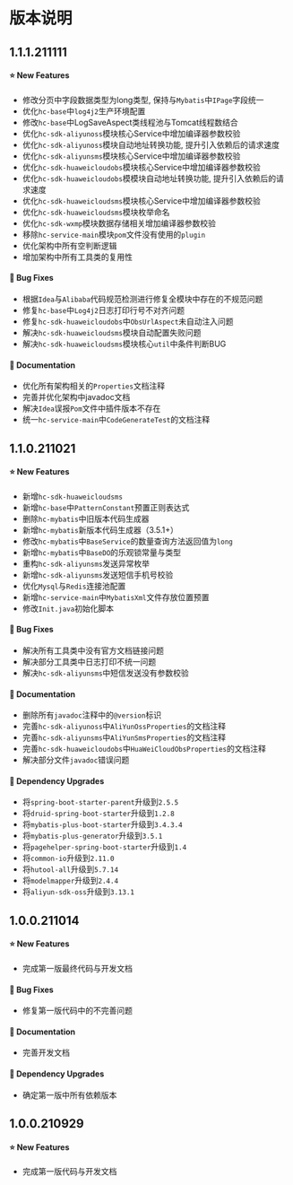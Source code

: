 # 版本说明



## 1.1.1.211111

#### ⭐ New Features

- 修改分页中字段数据类型为long类型, 保持与`Mybatis`中`IPage`字段统一
- 优化`hc-base`中`log4j2`生产环境配置
- 修改`hc-base`中LogSaveAspect类线程池与Tomcat线程数结合
- 优化`hc-sdk-aliyunoss`模块核心Service中增加编译器参数校验
- 优化`hc-sdk-aliyunoss`模块自动地址转换功能, 提升引入依赖后的请求速度
- 优化`hc-sdk-aliyunsms`模块核心Service中增加编译器参数校验
- 优化`hc-sdk-huaweicloudobs`模块核心Service中增加编译器参数校验
- 优化`hc-sdk-huaweicloudobs`模模块自动地址转换功能, 提升引入依赖后的请求速度
- 优化`hc-sdk-huaweicloudsms`模块核心Service中增加编译器参数校验
- 优化`hc-sdk-huaweicloudsms`模块枚举命名
- 优化`hc-sdk-wxmp`模块数据存储相关增加编译器参数校验
- 移除`hc-service-main`模块`pom`文件没有使用的`plugin`
- 优化架构中所有空判断逻辑
- 增加架构中所有工具类的复用性

#### 🐞 Bug Fixes

- 根据`Idea`与`Alibaba`代码规范检测进行修复全模块中存在的不规范问题
- 修复`hc-base`中`Log4j2`日志打印行号不对齐问题
- 修复`hc-sdk-huaweicloudobs`中`ObsUrlAspect`未自动注入问题
- 解决`hc-sdk-huaweicloudsms`模块自动配置失败问题
- 解决`hc-sdk-huaweicloudsms`模块核心`util`中条件判断BUG

#### 📔 Documentation

- 优化所有架构相关的`Properties`文档注释
- 完善并优化架构中javadoc文档
- 解决`Idea`误报`Pom`文件中插件版本不存在
- 统一`hc-service-main`中`CodeGenerateTest`的文档注释



## 1.1.0.211021

#### ⭐ New Features

- 新增`hc-sdk-huaweicloudsms`
- 新增`hc-base`中`PatternConstant`预置正则表达式
- 删除`hc-mybatis`中旧版本代码生成器
- 新增`hc-mybatis`新版本代码生成器（3.5.1+）
- 修改`hc-mybatis`中`BaseService`的数量查询方法返回值为`long`
- 新增`hc-mybatis`中`BaseDO`的乐观锁常量与类型
- 重构`hc-sdk-aliyunsms`发送异常枚举
- 新增`hc-sdk-aliyunsms`发送短信手机号校验
- 优化`Mysql`与`Redis`连接池配置
- 新增`hc-service-main`中`MybatisXml`文件存放位置预置
- 修改`Init.java`初始化脚本

#### 🐞 Bug Fixes

- 解决所有工具类中没有官方文档链接问题
- 解决部分工具类中日志打印不统一问题
- 解决`hc-sdk-aliyunsms`中短信发送没有参数校验

#### 📔 Documentation

- 删除所有`javadoc`注释中的`@version`标识
- 完善`hc-sdk-aliyunoss`中`AliYunOssProperties`的文档注释
- 完善`hc-sdk-aliyunsms`中`AliYunSmsProperties`的文档注释
- 完善`hc-sdk-huaweicloudobs`中`HuaWeiCloudObsProperties`的文档注释
- 解决部分文件`javadoc`错误问题

#### 🔨 Dependency Upgrades

- 将`spring-boot-starter-parent`升级到`2.5.5`
- 将`druid-spring-boot-starter`升级到`1.2.8`
- 将`mybatis-plus-boot-starter`升级到`3.4.3.4`
- 将`mybatis-plus-generator`升级到`3.5.1`
- 将`pagehelper-spring-boot-starter`升级到`1.4`
- 将`common-io`升级到`2.11.0`
- 将`hutool-all`升级到`5.7.14`
- 将`modelmapper`升级到`2.4.4`
- 将`aliyun-sdk-oss`升级到`3.13.1`



## 1.0.0.211014

#### ⭐ New Features

- 完成第一版最终代码与开发文档

#### 🐞 Bug Fixes

- 修复第一版代码中的不完善问题

#### 📔 Documentation

- 完善开发文档

#### 🔨 Dependency Upgrades

- 确定第一版中所有依赖版本



## 1.0.0.210929

#### ⭐ New Features

- 完成第一版代码与开发文档

